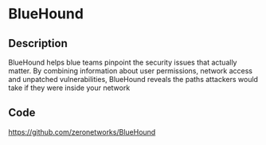 # BlueHound

## Description
BlueHound helps blue teams pinpoint the security issues that actually matter. By combining information about user permissions, network access and unpatched vulnerabilities, BlueHound reveals the paths attackers would take if they were inside your network

## Code
https://github.com/zeronetworks/BlueHound
